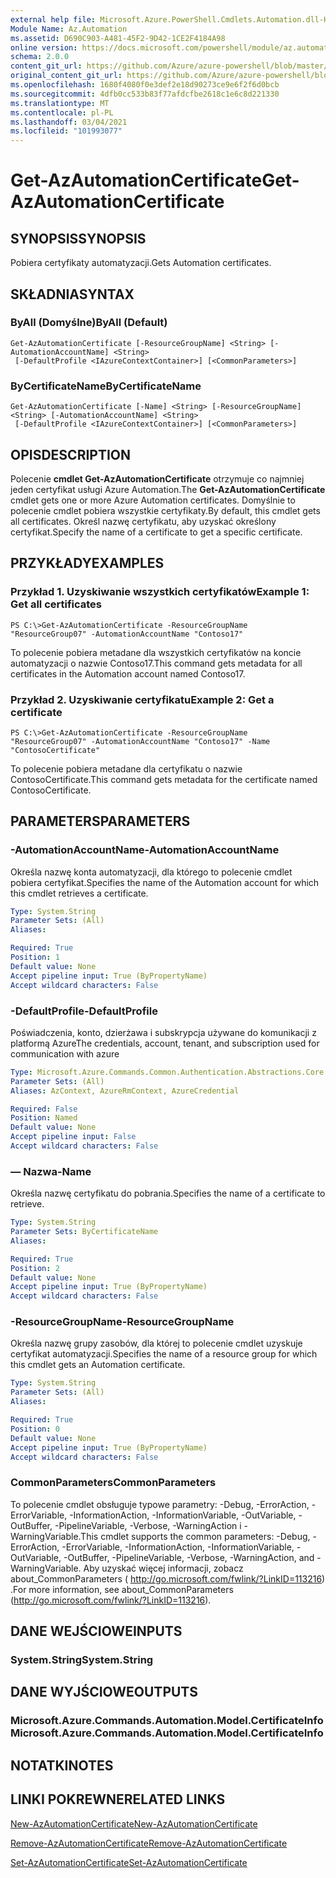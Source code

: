 ```yaml
---
external help file: Microsoft.Azure.PowerShell.Cmdlets.Automation.dll-Help.xml
Module Name: Az.Automation
ms.assetid: D690C903-A481-45F2-9D42-1CE2F4184A98
online version: https://docs.microsoft.com/powershell/module/az.automation/get-azautomationcertificate
schema: 2.0.0
content_git_url: https://github.com/Azure/azure-powershell/blob/master/src/Automation/Automation/help/Get-AzAutomationCertificate.md
original_content_git_url: https://github.com/Azure/azure-powershell/blob/master/src/Automation/Automation/help/Get-AzAutomationCertificate.md
ms.openlocfilehash: 1680f4080f0e3def2e18d90273ce9e6f2f6d0bcb
ms.sourcegitcommit: 4dfb0cc533b83f77afdcfbe2618c1e6c8d221330
ms.translationtype: MT
ms.contentlocale: pl-PL
ms.lasthandoff: 03/04/2021
ms.locfileid: "101993077"
---
```

# <span data-ttu-id="25d97-101">Get-AzAutomationCertificate</span><span class="sxs-lookup"><span data-stu-id="25d97-101">Get-AzAutomationCertificate</span></span>

## <span data-ttu-id="25d97-102">SYNOPSIS</span><span class="sxs-lookup"><span data-stu-id="25d97-102">SYNOPSIS</span></span>
<span data-ttu-id="25d97-103">Pobiera certyfikaty automatyzacji.</span><span class="sxs-lookup"><span data-stu-id="25d97-103">Gets Automation certificates.</span></span>

## <span data-ttu-id="25d97-104">SKŁADNIA</span><span class="sxs-lookup"><span data-stu-id="25d97-104">SYNTAX</span></span>

### <span data-ttu-id="25d97-105">ByAll (Domyślne)</span><span class="sxs-lookup"><span data-stu-id="25d97-105">ByAll (Default)</span></span>
```
Get-AzAutomationCertificate [-ResourceGroupName] <String> [-AutomationAccountName] <String>
 [-DefaultProfile <IAzureContextContainer>] [<CommonParameters>]
```

### <span data-ttu-id="25d97-106">ByCertificateName</span><span class="sxs-lookup"><span data-stu-id="25d97-106">ByCertificateName</span></span>
```
Get-AzAutomationCertificate [-Name] <String> [-ResourceGroupName] <String> [-AutomationAccountName] <String>
 [-DefaultProfile <IAzureContextContainer>] [<CommonParameters>]
```

## <span data-ttu-id="25d97-107">OPIS</span><span class="sxs-lookup"><span data-stu-id="25d97-107">DESCRIPTION</span></span>
<span data-ttu-id="25d97-108">Polecenie **cmdlet Get-AzAutomationCertificate** otrzymuje co najmniej jeden certyfikat usługi Azure Automation.</span><span class="sxs-lookup"><span data-stu-id="25d97-108">The **Get-AzAutomationCertificate** cmdlet gets one or more Azure Automation certificates.</span></span>
<span data-ttu-id="25d97-109">Domyślnie to polecenie cmdlet pobiera wszystkie certyfikaty.</span><span class="sxs-lookup"><span data-stu-id="25d97-109">By default, this cmdlet gets all certificates.</span></span>
<span data-ttu-id="25d97-110">Określ nazwę certyfikatu, aby uzyskać określony certyfikat.</span><span class="sxs-lookup"><span data-stu-id="25d97-110">Specify the name of a certificate to get a specific certificate.</span></span>

## <span data-ttu-id="25d97-111">PRZYKŁADY</span><span class="sxs-lookup"><span data-stu-id="25d97-111">EXAMPLES</span></span>

### <span data-ttu-id="25d97-112">Przykład 1. Uzyskiwanie wszystkich certyfikatów</span><span class="sxs-lookup"><span data-stu-id="25d97-112">Example 1: Get all certificates</span></span>
```
PS C:\>Get-AzAutomationCertificate -ResourceGroupName "ResourceGroup07" -AutomationAccountName "Contoso17"
```

<span data-ttu-id="25d97-113">To polecenie pobiera metadane dla wszystkich certyfikatów na koncie automatyzacji o nazwie Contoso17.</span><span class="sxs-lookup"><span data-stu-id="25d97-113">This command gets metadata for all certificates in the Automation account named Contoso17.</span></span>

### <span data-ttu-id="25d97-114">Przykład 2. Uzyskiwanie certyfikatu</span><span class="sxs-lookup"><span data-stu-id="25d97-114">Example 2: Get a certificate</span></span>
```
PS C:\>Get-AzAutomationCertificate -ResourceGroupName "ResourceGroup07" -AutomationAccountName "Contoso17" -Name "ContosoCertificate"
```

<span data-ttu-id="25d97-115">To polecenie pobiera metadane dla certyfikatu o nazwie ContosoCertificate.</span><span class="sxs-lookup"><span data-stu-id="25d97-115">This command gets metadata for the certificate named ContosoCertificate.</span></span>

## <span data-ttu-id="25d97-116">PARAMETERS</span><span class="sxs-lookup"><span data-stu-id="25d97-116">PARAMETERS</span></span>

### <span data-ttu-id="25d97-117">-AutomationAccountName</span><span class="sxs-lookup"><span data-stu-id="25d97-117">-AutomationAccountName</span></span>
<span data-ttu-id="25d97-118">Określa nazwę konta automatyzacji, dla którego to polecenie cmdlet pobiera certyfikat.</span><span class="sxs-lookup"><span data-stu-id="25d97-118">Specifies the name of the Automation account for which this cmdlet retrieves a certificate.</span></span>

```yaml
Type: System.String
Parameter Sets: (All)
Aliases:

Required: True
Position: 1
Default value: None
Accept pipeline input: True (ByPropertyName)
Accept wildcard characters: False
```

### <span data-ttu-id="25d97-119">-DefaultProfile</span><span class="sxs-lookup"><span data-stu-id="25d97-119">-DefaultProfile</span></span>
<span data-ttu-id="25d97-120">Poświadczenia, konto, dzierżawa i subskrypcja używane do komunikacji z platformą Azure</span><span class="sxs-lookup"><span data-stu-id="25d97-120">The credentials, account, tenant, and subscription used for communication with azure</span></span>

```yaml
Type: Microsoft.Azure.Commands.Common.Authentication.Abstractions.Core.IAzureContextContainer
Parameter Sets: (All)
Aliases: AzContext, AzureRmContext, AzureCredential

Required: False
Position: Named
Default value: None
Accept pipeline input: False
Accept wildcard characters: False
```

### <span data-ttu-id="25d97-121">— Nazwa</span><span class="sxs-lookup"><span data-stu-id="25d97-121">-Name</span></span>
<span data-ttu-id="25d97-122">Określa nazwę certyfikatu do pobrania.</span><span class="sxs-lookup"><span data-stu-id="25d97-122">Specifies the name of a certificate to retrieve.</span></span>

```yaml
Type: System.String
Parameter Sets: ByCertificateName
Aliases:

Required: True
Position: 2
Default value: None
Accept pipeline input: True (ByPropertyName)
Accept wildcard characters: False
```

### <span data-ttu-id="25d97-123">-ResourceGroupName</span><span class="sxs-lookup"><span data-stu-id="25d97-123">-ResourceGroupName</span></span>
<span data-ttu-id="25d97-124">Określa nazwę grupy zasobów, dla której to polecenie cmdlet uzyskuje certyfikat automatyzacji.</span><span class="sxs-lookup"><span data-stu-id="25d97-124">Specifies the name of a resource group for which this cmdlet gets an Automation certificate.</span></span>

```yaml
Type: System.String
Parameter Sets: (All)
Aliases:

Required: True
Position: 0
Default value: None
Accept pipeline input: True (ByPropertyName)
Accept wildcard characters: False
```

### <span data-ttu-id="25d97-125">CommonParameters</span><span class="sxs-lookup"><span data-stu-id="25d97-125">CommonParameters</span></span>
<span data-ttu-id="25d97-126">To polecenie cmdlet obsługuje typowe parametry: -Debug, -ErrorAction, -ErrorVariable, -InformationAction, -InformationVariable, -OutVariable, -OutBuffer, -PipelineVariable, -Verbose, -WarningAction i -WarningVariable.</span><span class="sxs-lookup"><span data-stu-id="25d97-126">This cmdlet supports the common parameters: -Debug, -ErrorAction, -ErrorVariable, -InformationAction, -InformationVariable, -OutVariable, -OutBuffer, -PipelineVariable, -Verbose, -WarningAction, and -WarningVariable.</span></span> <span data-ttu-id="25d97-127">Aby uzyskać więcej informacji, zobacz about_CommonParameters ( http://go.microsoft.com/fwlink/?LinkID=113216) .</span><span class="sxs-lookup"><span data-stu-id="25d97-127">For more information, see about_CommonParameters (http://go.microsoft.com/fwlink/?LinkID=113216).</span></span>

## <span data-ttu-id="25d97-128">DANE WEJŚCIOWE</span><span class="sxs-lookup"><span data-stu-id="25d97-128">INPUTS</span></span>

### <span data-ttu-id="25d97-129">System.String</span><span class="sxs-lookup"><span data-stu-id="25d97-129">System.String</span></span>

## <span data-ttu-id="25d97-130">DANE WYJŚCIOWE</span><span class="sxs-lookup"><span data-stu-id="25d97-130">OUTPUTS</span></span>

### <span data-ttu-id="25d97-131">Microsoft.Azure.Commands.Automation.Model.CertificateInfo</span><span class="sxs-lookup"><span data-stu-id="25d97-131">Microsoft.Azure.Commands.Automation.Model.CertificateInfo</span></span>

## <span data-ttu-id="25d97-132">NOTATKI</span><span class="sxs-lookup"><span data-stu-id="25d97-132">NOTES</span></span>

## <span data-ttu-id="25d97-133">LINKI POKREWNE</span><span class="sxs-lookup"><span data-stu-id="25d97-133">RELATED LINKS</span></span>

[<span data-ttu-id="25d97-134">New-AzAutomationCertificate</span><span class="sxs-lookup"><span data-stu-id="25d97-134">New-AzAutomationCertificate</span></span>](./New-AzAutomationCertificate.md)

[<span data-ttu-id="25d97-135">Remove-AzAutomationCertificate</span><span class="sxs-lookup"><span data-stu-id="25d97-135">Remove-AzAutomationCertificate</span></span>](./Remove-AzAutomationCertificate.md)

[<span data-ttu-id="25d97-136">Set-AzAutomationCertificate</span><span class="sxs-lookup"><span data-stu-id="25d97-136">Set-AzAutomationCertificate</span></span>](./Set-AzAutomationCertificate.md)


